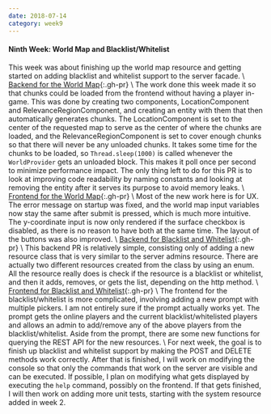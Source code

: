```yaml
---
date: 2018-07-14
category: week9
---
```


#### Ninth Week: World Map and Blacklist/Whitelist
This week was about finishing up the world map resource and getting started on adding blacklist and whitelist
support to the server facade.
\\
[Backend for the World Map](https://github.com/MovingBlocks/FacadeServer/pull/21){:.gh-pr} \\
The work done this week made it so that chunks could be loaded from the frontend without having a player in-game.
This was done by creating two components, LocationComponent and RelevanceRegionComponent, and creating an entity with
them that then automatically generates chunks. The LocationComponent is set to the center of the requested map to serve
as the center of where the chunks are loaded, and the RelevanceRegionComponent is set to cover enough chunks so that
there will never be any unloaded chunks. It takes some time for the chunks to be loaded, so `Thread.sleep(1000)` is
called whenever the `WorldProvider` gets an unloaded block. This makes it poll once per second to minimize performance
impact. The only thing left to do for this PR is to look at improving code readability by naming constants and looking
at removing the entity after it serves its purpose to avoid memory leaks.
\\
[Frontend for the World Map](https://github.com/MovingBlocks/FacadeServer-frontend/pull/8){:.gh-pr} \\
Most of the new work here is for UX. The error message on startup was fixed, and the world map input variables now stay
the same after submit is pressed, which is much more intuitive. The y-coordinate input is now only rendered if the
surface checkbox is disabled, as there is no reason to have both at the same time. The layout of the buttons was also
improved.
\\
[Backend for Blacklist and Whitelist](https://github.com/MovingBlocks/FacadeServer/pull/22){:.gh-pr} \\
This backend PR is relatively simple, consisting only of adding a new resource class that is very similar to the
server admins resource. There are actually two different resources created from the class by using an enum.
All the resource really does is check if the resource is a blacklist or whitelist, and then it adds, removes, or gets
the list, depending on the http method.
\\
[Frontend for Blacklist and Whitelist](https://github.com/MovingBlocks/FacadeServer-frontend/pull/9){:.gh-pr} \\
The frontend for the blacklist/whitelist is more complicated, involving adding a new prompt with multiple pickers.
I am not entirely sure if the prompt actually works yet. The prompt gets the online players and the current
blacklist/whitelisted players and allows an admin to add/remove any of the above players from the blacklist/whitelist.
Aside from the prompt, there are some new functions for querying the REST API for the new resources.
\\
For next week, the goal is to finish up blacklist and whitelist support by making the POST and DELETE methods work
correctly. After that is finished, I will work on modifying the console so that only the commands that work on the
server are visible and can be executed. If possible, I plan on modifying what gets displayed by executing the `help`
command, possibly on the frontend. If that gets finished, I will then work on adding more unit tests, starting with
the system resource added in week 2.
